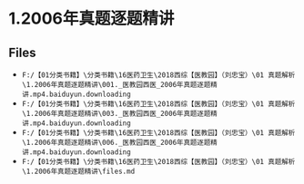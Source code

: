 # 1.2006年真题逐题精讲

## Files

- `F:/【01分类书籍】\分类书籍\16医药卫生\2018西综【医教园】（刘忠宝）\01 真题解析\1.2006年真题逐题精讲\001._医教园西医_2006年真题逐题精讲.mp4.baiduyun.downloading`
- `F:/【01分类书籍】\分类书籍\16医药卫生\2018西综【医教园】（刘忠宝）\01 真题解析\1.2006年真题逐题精讲\003._医教园西医_2006年真题逐题精讲.mp4.baiduyun.downloading`
- `F:/【01分类书籍】\分类书籍\16医药卫生\2018西综【医教园】（刘忠宝）\01 真题解析\1.2006年真题逐题精讲\006._医教园西医_2006年真题逐题精讲.mp4.baiduyun.downloading`
- `F:/【01分类书籍】\分类书籍\16医药卫生\2018西综【医教园】（刘忠宝）\01 真题解析\1.2006年真题逐题精讲\files.md`
